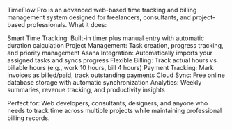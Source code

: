 TimeFlow Pro is an advanced web-based time tracking and billing management system designed for freelancers, consultants, and project-based professionals.
What it does:

Smart Time Tracking: Built-in timer plus manual entry with automatic duration calculation
Project Management: Task creation, progress tracking, and priority management
Asana Integration: Automatically imports your assigned tasks and syncs progress
Flexible Billing: Track actual hours vs. billable hours (e.g., work 10 hours, bill 4 hours)
Payment Tracking: Mark invoices as billed/paid, track outstanding payments
Cloud Sync: Free online database storage with automatic synchronization
Analytics: Weekly summaries, revenue tracking, and productivity insights

Perfect for: Web developers, consultants, designers, and anyone who needs to track time across multiple projects while maintaining professional billing records.
